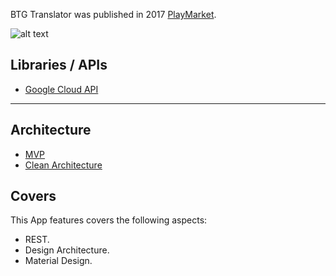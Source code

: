 BTG Translator was published in 2017 [PlayMarket](https://play.google.com/store/apps/details?id=com.borisruzanov.btgtranslator).

![alt text](http://images.vfl.ru/ii/1535399142/41267b69/23081860.jpg)
## Libraries / APIs
* [Google Cloud API](https://cloud.google.com/translate/)
___
## Architecture
* [MVP]([MVP](https://cloud.google.com/translate/))
* [Clean Architecture](https://github.com/googlesamples/android-architecture)

## Covers
This App features covers the following aspects:
* REST.
* Design Architecture.
* Material Design.
